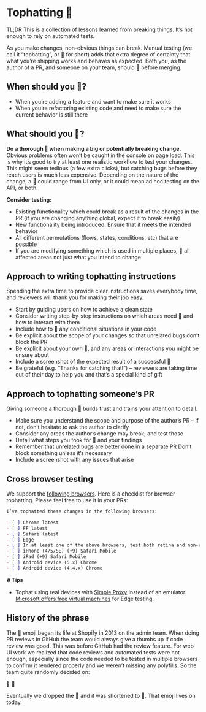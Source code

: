 # Tophatting 🎩

TL;DR This is a collection of lessons learned from breaking things. It’s not enough to rely on automated tests.

As you make changes, non-obvious things can break. Manual testing (we call it “tophatting”, or 🎩 for short) adds that extra degree of certainty that what you’re shipping works and behaves as expected. Both you, as the author of a PR, and someone on your team, should 🎩 before merging.

## When should you 🎩?

- When you’re adding a feature and want to make sure it works
- When you’re refactoring existing code and need to make sure the current behavior is still there

## What should you 🎩?

**Do a thorough 🎩 when making a big or potentially breaking change.** Obvious problems often won’t be caught in the console on page load. This is why it’s good to try at least one realistic workflow to test your changes. This might seem tedious (a few extra clicks), but catching bugs before they reach users is much less expensive. Depending on the nature of the change, a 🎩 could range from UI only, or it could mean ad hoc testing on the API, or both.

**Consider testing:**

- Existing functionality which could break as a result of the changes in the PR (if you are changing anything global, expect it to break easily)
- New functionality being introduced. Ensure that it meets the intended behavior
- All different permutations (flows, states, conditions, etc) that are possible
- If you are modifying something which is used in multiple places, 🎩 all affected areas not just what you intend to change

## Approach to writing tophatting instructions

Spending the extra time to provide clear instructions saves everybody time, and reviewers will thank you for making their job easy.

- Start by guiding users on how to achieve a clean state
- Consider writing step-by-step instructions on which areas need 🎩 and how to interact with them
- Include how to 🎩 any conditional situations in your code
- Be explicit about the scope of your changes so that unrelated bugs don’t block the PR
- Be explicit about your own 🎩, and any areas or interactions you might be unsure about
- Include a screenshot of the expected result of a successful 🎩
- Be grateful (e.g. “Thanks for catching that!”) – reviewers are taking time out of their day to help you and that’s a special kind of gift

## Approach to tophatting someone’s PR

Giving someone a thorough 🎩 builds trust and trains your attention to detail.

- Make sure you understand the scope and purpose of the author’s PR – if not, don’t hesitate to ask the author to clarify
- Consider any areas the author’s change may break, and test those
- Detail what steps you took for 🎩 and your findings
- Remember that unrelated bugs are better done in a separate PR Don’t block something unless it’s necessary
- Include a screenshot with any issues that arise

## Cross browser testing

We support the [following browsers](https://help.shopify.com/manual/intro-to-shopify/shopify-admin/supported-browsers). Here is a checklist for browser tophatting. Please feel free to use it in your PRs:

```md
I’ve tophatted these changes in the following browsers:

- [ ] Chrome latest
- [ ] FF latest
- [ ] Safari latest
- [ ] Edge
- [ ] In at least one of the above browsers, test both retina and non-retina displays
- [ ] iPhone (4/5/SE) (+9) Safari Mobile
- [ ] iPad (+9) Safari Mobile
- [ ] Android device (5.x) Chrome
- [ ] Android device (4.4.x) Chrome
```

**🔥 Tips**

- Tophat using real devices with [Simple Proxy](https://github.com/dfmcphee/simple-proxy) instead of an emulator. [Microsoft offers free virtual machines](https://developer.microsoft.com/en-us/microsoft-edge/tools/vms/) for Edge testing.

## History of the phrase

The 🎩 emoji began its life at Shopify in 2013 on the admin team. When doing PR reviews in GitHub the team would always give a thumbs up if code review was good. This was before GitHub had the review feature. For web UI work we realized that code reviews and automated tests were not enough, especially since the code needed to be tested in multiple browsers to confirm it rendered properly and we weren’t missing any polyfills. So the team quite randomly decided on:

🎩
💯

Eventually we dropped the 💯 and it was shortened to 🎩. That emoji lives on today.
